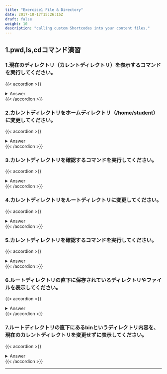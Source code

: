 ```yaml
---
title: "Exercise1 File & Directory"
date: 2017-10-17T15:26:15Z
draft: false
weight: 10
description: "calling custom Shortcodes into your content files."
---
```


## 1.pwd,ls,cdコマンド演習

### 1.現在のディレクトリ（カレントディレクトリ）を表示するコマンドを実行してください。

{{< accordion >}}
<details style="margin-top: 10px;">
<summary>Answer</summary>
<div>
<pre>
$ pwd
/home/student
</pre>
</div>
</details>
{{< /accordion >}}

### 2.カレントディレクトリをホームディレクトリ（/home/student）に変更してください。

{{< accordion >}}
<details style="margin-top: 10px;">
<summary>Answer</summary>
<div>
<pre>
$ cd
</pre>

<pre>
$ cd ~
</pre>

<pre>
$ cd
/home/student
</pre>
</div>
</details>
{{< /accordion >}}

### 3.カレントディレクトリを確認するコマンドを実行してください。

{{< accordion >}}
<details style="margin-top: 10px;">
<summary>Answer</summary>
<div>
<pre>
$ pwd
/home/student
</pre>
</div>
</details>
{{< /accordion >}}

### 4.カレントディレクトリをルートディレクトリに変更してください。

{{< accordion >}}
<details style="margin-top: 10px;">
<summary>Answer</summary>
<div>
<pre>
$ cd /
</pre>
</div>
</details>
{{< /accordion >}}

### 5.カレントディレクトリを確認するコマンドを実行してください。

{{< accordion >}}
<details style="margin-top: 10px;">
<summary>Answer</summary>
<div>
<pre>
$ pwd
/
</pre>
</div>
</details>
{{< /accordion >}}

### 6.ルートディレクトリの直下に保存されているディレクトリやファイルを表示してください。

{{< accordion >}}
<details style="margin-top: 10px;">
<summary>Answer</summary>
<div>
<pre>
$ ls /
bin   dev  home  lib64  mnt  proc  run   srv  tmp  var
boot  etc  lib   media  opt  root  sbin  sys  usr
</pre>

<pre>
//カレントディレクトリが「/」の場合は「ls」だけでも確認できます。
$ ls
bin   dev  home  lib64  mnt  proc  run   srv  tmp  var
boot  etc  lib   media  opt  root  sbin  sys  usr
</pre>
</div>
</details>
{{< /accordion >}}


### 7.ルートディレクトリの直下にあるbinというディレクトリ内容を、現在のカレントディレクトリを変更せずに表示してください。

{{< accordion >}}
<details style="margin-top: 10px;">
<summary>Answer</summary>
<div>
<pre>
$ ls /bin
  VGAuthService                        glxgears                       nl-neightbl-list                         sg_unmap
  WebKitWebDriver                      glxinfo                        nl-pktloc-lookup                         sg_verify
  X                                    glxinfo64                      nl-qdisc-add                             sg_vpd
  Xorg                                 gneqn                          nl-qdisc-delete                          sg_wr_mode
  Xvnc                                 gnome-boxes                    nl-qdisc-list                            sg_write_buffer
  Xwayland                             gnome-calculator               nl-route-add                             sg_write_long
 '['                                   gnome-characters               nl-route-delete                          sg_write_same
  ac                                   gnome-control-center           nl-route-get                             sg_write_verify
  aconnect                             gnome-disk-image-mounter       nl-route-list                            sg_write_x
  addr2line                            gnome-disks                    nl-rule-list                             sg_xcopy
  alias                                gnome-font-viewer              nl-tctree-list                           sg_zone
  alsaloop                             gnome-help                     nl-util-addr                             sginfo
  alsamixer                            gnome-keyring                  nm                                       sgm_dd
  alsatplg                             gnome-keyring-3                nm-connection-editor                     sgp_dd
  alsaunmute                           gnome-keyring-daemon           nm-online                                sh
  amidi                                gnome-logs                     nmcli                                    sha1hmac
  amixer                               gnome-screenshot               nmtui                                    sha1sum
  amuFormat.sh                         gnome-session                  nmtui-connect                            sha224hmac
  anaconda-cleanup                     gnome-session-custom-session   nmtui-edit                               sha224sum
  anaconda-disable-nm-ibft-plugin      gnome-session-inhibit          nmtui-hostname                           sha256hmac
  analog                               gnome-session-quit             nohup                                    sha256sum
  aplay                                gnome-session-selector         notify-send                              sha384hmac
  aplaymidi                            gnome-shell                    nproc                                    sha384sum
  appstream-compose                    gnome-shell-extension-prefs    nroff                                    sha512hmac
  appstream-util                       gnome-shell-extension-tool     nsenter                                  sha512sum
  apropos                              gnome-shell-perf-tool          nslookup                                 showconsolefont
  ar                                   gnome-software                 nsupdate                                 showkey
  arch                                 gnome-system-monitor           numad                                    showrgb
  arecord                              gnome-terminal                 numfmt                                   shred
  arecordmidi                          gnome-text-editor              objcopy                                  shuf
  arpaname                             gnome-thumbnail-font           objdump                                  sim_lsmplugin
  as                                   gnroff                         od                                       simc_lsmplugin
  aseqdump                             gpasswd                        oddjob_request                           size
  aseqnet                              gpg                            open                                     skill
  aserver                              gpg-agent                      openssl                                  slabtop
  aspell                               gpg-connect-agent              openvt                                   sleep
  at                                   gpg-error                      orc-bugreport                            sliceprint
  atq                                  gpg-zip                        orca                                     slirp4netns
  atrm                                 gpg2                           os-prober                                sndfile-resample
  attr                                 gpgconf                        osinfo-db-export                         snice
  audit2allow                          gpgparsemail                   osinfo-db-import                         soelim
  audit2why                            gpgsm                          osinfo-db-path                           sort
  aulast                               gpgsplit                       osinfo-db-validate                       sotruss
  aulastlog                            gpgv                           osinfo-detect                            soundstretch
  ausyscall                            gpgv2                          osinfo-install-script                    speak-ng
  authselect                           gpic                           osinfo-query                             speaker-test
  auvirt                               gpio-event-mon                 ostree                                   speech-dispatcher
  awk                                  gpio-hammer                    over                                     spell
  axfer                                gprof                          p11-kit                                  spice-vdagent
  b2sum                                gr2fonttest                    pacat                                    split
  baobab                               grep                           pacmd                                    sprof
  base32                               grilo-test-ui-0.3              pactl                                    sqlite3
  base64                               grl-inspect-0.3                padsp                                    sscg
  basename                             grl-launch-0.3                 padsp-32                                 ssh
  bash                                 groff                          pam-panel-icon                           ssh-add
  bashbug                              grops                          pamon                                    ssh-agent
  bashbug-64                           grotty                         panelctl                                 ssh-copy-id
  batch                                groups                         pango-list                               ssh-keygen
  bc                                   grub2-editenv                  pango-view                               ssh-keyscan
  bccmd                                grub2-file                     paperconf                                sss_ssh_authorizedkeys
  bdftopcf                             grub2-fstest                   paplay                                   sss_ssh_knownhostsproxy
  bg                                   grub2-glue-efi                 paps                                     start-pulseaudio-x11
  blkiomon                             grub2-kbdcomp                  parec                                    startx
  blkparse                             grub2-menulst2cfg              parecord                                 stat
  blkrawverify                         grub2-mkfont                   passwd                                   states
  blktrace                             grub2-mkimage                  paste                                    stdbuf
  bluemoon                             grub2-mklayout                 pasuspender                              strace
  bluetooth-sendto                     grub2-mknetdir                 pathchk                                  strace-log-merge
  bluetoothctl                         grub2-mkpasswd-pbkdf2          pax11publish                             strings
  bno_plot.py                          grub2-mkrelpath                pbm2ppa                                  strip
  boltctl                              grub2-mkrescue                 pbmtpg                                   stty
  bond2team                            grub2-mkstandalone             pchrt                                    su
  bootctl                              grub2-script-check             pdf2dsc                                  sudo
  brltty                               grub2-syslinux2cfg             pdf2ps                                   sudoedit
  brltty-atb                           gs                             pdfdetach                                sudoreplay
  brltty-config                        gsettings                      pdffonts                                 sum
  brltty-ctb                           gsettings-data-convert         pdfimages                                sushi
  brltty-ktb                           gsf-office-thumbnailer         pdfinfo                                  symlinks
  brltty-lsinc                         gsnd                           pdfseparate                              sync
  brltty-trtxt                         gsoelim                        pdfsig                                   systemctl
  brltty-ttb                           gst-inspect-1.0                pdftocairo                               systemd-analyze
  brltty-tune                          gst-launch-1.0                 pdftohtml                                systemd-ask-password
  broadwayd                            gst-stats-1.0                  pdftoppm                                 systemd-cat
  brotli                               gst-typefind-1.0               pdftops                                  systemd-cgls
  btattach                             gtar                           pdftotext                                systemd-cgtop
  btmon                                gtbl                           pdfunite                                 systemd-delta
  btrace                               gtf                            peekfd                                   systemd-detect-virt
  btrecord                             gtk-launch                     perl                                     systemd-escape
  btreplay                             gtk-query-immodules-2.0-64     perl5.26.3                               systemd-firstboot
  btt                                  gtk-query-immodules-3.0-64     perldoc                                  systemd-hwdb
  buildah                              gtk-update-icon-cache          pflags                                   systemd-inhibit
  bunzip2                              gtroff                         pgrep                                    systemd-machine-id-setup
  busctl                               gunzip                         pic                                      systemd-mount
  bwrap                                gupnp-dlna-info-2.0            piconv                                   systemd-notify
  bzcat                                gupnp-dlna-ls-profiles-2.0     pidof                                    systemd-nspawn
  bzcmp                                gzexe                          pigz                                     systemd-path
  bzdiff                               gzip                           pinentry                                 systemd-resolve
  bzegrep                              hash                           pinentry-curses                          systemd-run
  bzfgrep                              hciattach                      pinentry-gtk                             systemd-socket-activate
  bzgrep                               hciconfig                      pinentry-gtk-2                           systemd-stdio-bridge
  bzip2                                hcidump                        pinfo                                    systemd-sysusers
  bzip2recover                         hcitool                        ping                                     systemd-tmpfiles
  bzless                               head                           pinky                                    systemd-tty-ask-password-agent
  bzmore                               hex2hcd                        pip-3                                    systemd-umount
  c++filt                              hexdump                        pip-3.6                                  tabs
  ca-legacy                            host                           pip3                                     tac
  cairo-sphinx                         hostid                         pip3.6                                   tail
  cal                                  hostname                       pipewire                                 tar
  calibrate_ppa                        hostnamectl                    pitchplay                                taskset
  canberra-boot                        hunspell                       pkaction                                 tbl
  canberra-gtk-play                    i386                           pkcheck                                  teamd
  cancel                               ibdev2netdev                   pkcon                                    teamdctl
  cancel.cups                          ibus                           pkexec                                   teamnl
  captoinfo                            ibus-daemon                    pkg-config                               tee
  cat                                  ibus-setup                     pkgconf                                  test
  catchsegv                            iceauth                        pkill                                    test_ppa
  catman                               iconv                          pkla-admin-identities                    testlibraw
  cd                                   id                             pkla-check-authorization                 tgz
  cd-convert                           idiag-socket-details           pkmon                                    tic
  cd-create-profile                    idn                            pkttyagent                               time
  cd-drive                             iecset                         pldd                                     timedatectl
  cd-fix-profile                       iio_event_monitor              plistutil                                timeout
  cd-iccdump                           iio_generic_buffer             plymouth                                 tload
  cd-info                              info                           pmap                                     tmon
  cd-it8                               infocmp                        pnm2ppa                                  toe
  cd-paranoia                          infotocap                      pod2man                                  top
  cd-read                              install                        pod2text                                 totem
  cdda-player                          instperf                       pod2usage                                totem-video-thumbnailer
  celtdec051                           ionice                         podman                                   touch
  celtenc051                           ipcalc                         post-grohtml                             tpm2_activatecredential
  centrino-decode                      ipcmk                          powernow-k8-decode                       tpm2_certify
  chacl                                ipcrm                          ppdc                                     tpm2_create
  chage                                ipcs                           ppdhtml                                  tpm2_createpolicy
  chardetect                           iptc                           ppdi                                     tpm2_createprimary
  chattr                               isdv4-serial-inputattach       ppdmerge                                 tpm2_dictionarylockout
  chcat                                iso-info                       ppdpo                                    tpm2_encryptdecrypt
  chcon                                iso-read                       pr                                       tpm2_evictcontrol
  checkmodule                          isodebug                       pre-grohtml                              tpm2_getcap
  checkpolicy                          isodump                        precat                                   tpm2_getmanufec
  cheese                               isoinfo                        preconv                                  tpm2_getpubak
  chfn                                 isosize                        preunzip                                 tpm2_getpubek
  chgrp                                isovfy                         prezip                                   tpm2_getrandom
  chmem                                ispell                         prezip-bin                               tpm2_hash
  chmod                                itstool                        printenv                                 tpm2_hmac
  chown                                jimsh                          printf                                   tpm2_listpersistent
  chrome-gnome-shell                   jobs                           prlimit                                  tpm2_load
  chronyc                              join                           prtstat                                  tpm2_loadexternal
  chrt                                 jose                           ps                                       tpm2_makecredential
  chsh                                 journalctl                     ps2ascii                                 tpm2_nvdefine
  chvt                                 json_reformat                  ps2epsi                                  tpm2_nvlist
  ciptool                              json_verify                    ps2pdf                                   tpm2_nvread
  cksum                                kbd_mode                       ps2pdf12                                 tpm2_nvreadlock
  clear                                kbdinfo                        ps2pdf13                                 tpm2_nvrelease
  clevis                               kbdrate                        ps2pdf14                                 tpm2_nvwrite
  clevis-decrypt                       kbxutil                        ps2pdfwr                                 tpm2_pcrevent
  clevis-decrypt-sss                   kdumpctl                       ps2ps                                    tpm2_pcrextend
  clevis-decrypt-tang                  kernel-install                 ps2ps2                                   tpm2_pcrlist
  clevis-decrypt-tpm2                  keyctl                         psfaddtable                              tpm2_quote
  clevis-encrypt-sss                   kill                           psfgettable                              tpm2_rc_decode
  clevis-encrypt-tang                  killall                        psfstriptable                            tpm2_readpublic
  clevis-encrypt-tpm2                  kmod                           psfxtable                                tpm2_rsadecrypt
  clevis-luks-bind                     kvm_stat                       pslog                                    tpm2_rsaencrypt
  clevis-luks-unbind                   l2ping                         pstree                                   tpm2_send
  clevis-luks-unlock                   l2test                         pstree.x11                               tpm2_sign
  cmp                                  last                           ptaskset                                 tpm2_startup
  cockpit-bridge                       lastb                          ptx                                      tpm2_takeownership
  col                                  lastcomm                       pulseaudio                               tpm2_unseal
  colcrt                               lastlog                        pwd                                      tpm2_verifysignature
  colormgr                             lchfn                          pwdx                                     tput
  colrm                                lchsh                          pwmake                                   tr
  column                               ld                             pwscore                                  tracepath
  comm                                 ld.bfd                         pydoc-3                                  tracker
  command                              ld.gold                        pydoc3                                   tree
  compress                             ldd                            pydoc3.6                                 troff
  consolehelper                        less                           python3                                  true
  consolehelper-gtk                    lessecho                       python3.6                                truncate
  coredumpctl                          lesskey                        python3.6m                               trust
  cp                                   lesspipe.sh                    pyvenv-3                                 tset
  cpio                                 lexgrog                        pyvenv-3.6                               tsort
  cpupower                             libieee1284_test               qemu-ga                                  tty
  cronnext                             libinput                       qemu-img                                 turbostat
  crontab                              libtar                         qemu-io                                  type
  csplit                               libwacom-list-local-devices    qemu-keymap                              tzselect
  csslint-0.6                          link                           qemu-nbd                                 ucs2any
  cups-calibrate                       linux-boot-prober              qemu-pr-helper                           udevadm
  cupstestdsc                          linux32                        qmi-firmware-update                      udisksctl
  cupstestppd                          linux64                        qmi-network                              ul
  curl                                 liveinst                       qmicli                                   ulimit
  cut                                  ln                             quota                                    ulockmgr_server
  cvt                                  loadkeys                       quotasync                                umask
  cvtsudoers                           loadunimap                     ranlib                                   umax_pp
  date                                 locale                         rarian-example                           umount
  db_archive                           localectl                      rarian-sk-config                         unalias
  db_checkpoint                        localedef                      rarian-sk-extract                        uname
  db_deadlock                          locate                         rarian-sk-gen-uuid                       uname26
  db_dump                              logger                         rarian-sk-get-cl                         uncompress
  db_dump185                           login                          rarian-sk-get-content-list               unexpand
  db_hotbackup                         loginctl                       rarian-sk-get-extended-content-list      unicode_start
  db_load                              logname                        rarian-sk-get-scripts                    unicode_stop
  db_log_verify                        look                           rarian-sk-install                        uniq
  db_printlog                          lp                             rarian-sk-migrate                        unix2dos
  db_recover                           lp.cups                        rarian-sk-preinstall                     unix2mac
  db_replicate                         lpoptions                      rarian-sk-rebuild                        unlink
  db_stat                              lpq                            rarian-sk-update                         unlz4
  db_tuner                             lpq.cups                       raw                                      unpigz
  db_upgrade                           lpr                            rctest                                   unshare
  db_verify                            lpr.cups                       read                                     unversioned-python
  dbilogstrip                          lprm                           readelf                                  unxz
  dbiprof                              lprm.cups                      readlink                                 unzip
  dbus-binding-tool                    lpstat                         readmult                                 unzipsfx
  dbus-cleanup-sockets                 lpstat.cups                    realpath                                 update-ca-trust
  dbus-daemon                          ls                             recode-sr-latin                          update-crypto-policies
  dbus-launch                          lsattr                         red                                      update-desktop-database
  dbus-monitor                         lsblk                          rename                                   update-gtk-immodules
  dbus-run-session                     lscpu                          renew-dummy-cert                         update-mime-database
  dbus-send                            lsgpio                         renice                                   updatedb
  dbus-test-tool                       lsiio                          report-cli                               upower
  dbus-update-activation-environment   lsinitrd                       report-gtk                               uptime
  dbus-uuidgen                         lsipc                          reporter-rhtsupport                      usb-devices
  dc                                   lslocks                        reporter-upload                          usbhid-dump
  dconf                                lslogins                       rescan-scsi-bus.sh                       userformat
  dd                                   lsmcli                         reset                                    userinfo
  deallocvt                            lsmd                           resizecons                               usermount
  delv                                 lsmem                          resolvectl                               userpasswd
  desktop-file-edit                    lsns                           rev                                      users
  desktop-file-install                 lsof                           rfcomm                                   usleep
  desktop-file-validate                lsscsi                         rm                                       utmpdump
  detect_ppa                           lsusb                          rmdir                                    uuidgen
  df                                   lsusb.py                       rnano                                    uuidparse
  dfu-tool                             lua                            rngtest                                  uz
  diff                                 luac                           rofiles-fuse                             vdir
  diff3                                luksmeta                       rpcbind                                  vdo
  diffpp                               lz                             rpcinfo                                  vdodmeventd
  dig                                  lz4                            rpm                                      vdodumpconfig
  dir                                  lz4c                           rpm2archive                              vdoforcerebuild
  dircolors                            lz4cat                         rpm2cpio                                 vdoformat
  dirmngr                              lzop                           rpmdb                                    vdoprepareupgrade
  dirmngr-client                       mac2unix                       rpmkeys                                  vdoreadonly
  dirname                              machinectl                     rpmquery                                 vdostats
  dmesg                                make-dummy-cert                rpmverify                                verify_blkparse
  dnf                                  makedb                         rsync                                    vi
  dnf-3                                man                            rsyslog-recover-qi.pl                    view
  dnsdomainname                        mandb                          run-parts                                vim
  domainname                           manpath                        run-with-aspell                          vimdiff
  dos2unix                             mapscrn                        runc                                     vimtutor
  dracut                               mattrib                        runcon                                   vlock
  driverless                           mbadblocks                     rvi                                      vm-support
  du                                   mbim-network                   rview                                    vmhgfs-fuse
  dumpiso                              mbimcli                        rvim                                     vmstat
  dumpkeys                             mcat                           rxe_cfg                                  vmtoolsd
  dvcont                               mcd                            sandbox                                  vmware-checkvm
  dwp                                  mcheck                         sane-find-scanner                        vmware-guestproxycerttool
  easy_install-3                       mclasserase                    satyr                                    vmware-hgfsclient
  easy_install-3.6                     mcomp                          sbcdec                                   vmware-namespace-cmd
  echo                                 mcookie                        sbcenc                                   vmware-rpctool
  ed                                   mcopy                          sbcinfo                                  vmware-toolbox-cmd
  edid-decode                          mcpp                           scanimage                                vmware-user
  egrep                                md5sum                         scp                                      vmware-user-suid-wrapper
  eject                                mdel                           scp-dbus-service                         vmware-vgauth-cmd
  elfedit                              mdeltree                       script                                   vmware-vmblock-fuse
  encguess                             mdir                           scriptreplay                             vmware-xferlogs
  enchant-2                            mdu                            scrollkeeper-config                      vncconfig
  enchant-lsmod-2                      mesg                           scrollkeeper-extract                     vncpasswd
  enscript                             metacity                       scrollkeeper-gen-seriesid                vstp
  env                                  metacity-message               scrollkeeper-get-cl                      w
  envsubst                             mformat                        scrollkeeper-get-content-list            wait
  eog                                  minfo                          scrollkeeper-get-extended-content-list   wall
  eps2eps                              mkafmmap                       scrollkeeper-get-index-from-docpath      watch
  eqn                                  mkdir                          scrollkeeper-get-toc-from-docpath        watchgnupg
  escputil                             mkfifo                         scrollkeeper-get-toc-from-id             wavpack
  espeak-ng                            mkfontdir                      scrollkeeper-install                     wc
  eutp                                 mkfontscale                    scrollkeeper-preinstall                  wdctl
  evince                               mkhybrid                       scrollkeeper-rebuilddb                   wget
  evince-previewer                     mkinitrd                       scrollkeeper-uninstall                   whatis
  evince-thumbnailer                   mkisofs                        scrollkeeper-update                      whereis
  evmctl                               mkmanifest                     scsi-rescan                              which
  ex                                   mknod                          scsi_logging_level                       whiptail
  exempi                               mkrfc2734                      scsi_mandat                              who
  exiv2                                mktemp                         scsi_readcap                             whoami
  expand                               mlabel                         scsi_ready                               wnck-urgency-monitor
  expr                                 mmc-tool                       scsi_satl                                word-list-compress
  factor                               mmcli                          scsi_start                               write
  fallocate                            mmd                            scsi_stop                                wvgain
  false                                mmount                         scsi_temperature                         wvtag
  fc                                   mmove                          sdiff                                    wvunpack
  fc-cache                             modulemd-validator-v1          sdptool                                  x86_64
  fc-cache-64                          monitor-sensor                 sealert                                  x86_64-redhat-linux-gnu-pkg-config
  fc-cat                               more                           secon                                    x86_energy_perf_policy
  fc-conflist                          mount                          secret-tool                              xargs
  fc-list                              mountpoint                     sed                                      xauth
  fc-match                             mousetweaks                    sedismod                                 xbrlapi
  fc-pattern                           mpartition                     sedispol                                 xdg-desktop-icon
  fc-query                             mpris-proxy                    semodule_expand                          xdg-desktop-menu
  fc-scan                              mrd                            semodule_link                            xdg-email
  fc-validate                          mren                           semodule_package                         xdg-icon-resource
  fg                                   msgattrib                      semodule_unpackage                       xdg-mime
  fgconsole                            msgcat                         sendiso                                  xdg-open
  fgrep                                msgcmp                         seq                                      xdg-screensaver
  file                                 msgcomm                        sessreg                                  xdg-settings
  file-roller                          msgconv                        setarch                                  xdg-user-dir
  fincore                              msgen                          setfacl                                  xdg-user-dirs-gtk-update
  find                                 msgexec                        setfattr                                 xdg-user-dirs-update
  findmnt                              msgfilter                      setfont                                  xdpyinfo
  fips-finish-install                  msgfmt                         setkeycodes                              xdriinfo
  fips-mode-setup                      msggrep                        setleds                                  xev
  fipscheck                            msginit                        setmetamode                              xgamma
  fipshmac                             msgmerge                       setpriv                                  xgettext
  firefox                              msgunfmt                       setsid                                   xhost
  firewall-cmd                         msguniq                        setterm                                  xinit
  firewall-offline-cmd                 mshortname                     setup-nsssysinit                         xinput
  flatpak                              mshowfat                       setup-nsssysinit.sh                      xkbcomp
  flatpak-bisect                       mtools                         setvtrgb                                 xkill
  flatpak-coredumpctl                  mtoolstest                     setxkbmap                                xlsatoms
  flock                                mtype                          sftp                                     xlsclients
  fmt                                  mutter                         sg                                       xlsfonts
  fold                                 mv                             sg_bg_ctl                                xmlcatalog
  fonttosfnt                           mxtar                          sg_compare_and_write                     xmllint
  foomatic-rip                         mzip                           sg_copy_results                          xmlsec1
  fprintd-delete                       namei                          sg_dd                                    xmlwf
  fprintd-enroll                       nano                           sg_decode_sense                          xmodmap
  fprintd-list                         nautilus                       sg_emc_trespass                          xorg-x11-fonts-update-dirs
  fprintd-verify                       nautilus-autorun-software      sg_format                                xprop
  free                                 nautilus-sendto                sg_get_config                            xrandr
  fribidi                              nc                             sg_get_lba_status                        xrdb
  funzip                               ncat                           sg_ident                                 xrefresh
  fuse-overlayfs                       ndctl                          sg_inq                                   xset
  fusermount                           ndptool                        sg_logs                                  xsetpointer
  fwupdmgr                             nenscript                      sg_luns                                  xsetroot
  g13                                  neqn                           sg_map                                   xsetwacom
  gapplication                         netstat                        sg_map26                                 xsltproc
  gatttool                             newgidmap                      sg_modes                                 xstdcmap
  gawk                                 newgrp                         sg_opcodes                               xvinfo
  gcalccmd                             newuidmap                      sg_persist                               xwininfo
  gcm-calibrate                        nf-ct-add                      sg_prevent                               xxd
  gcm-import                           nf-ct-list                     sg_raw                                   xz
  gcm-inspect                          nf-exp-add                     sg_rbuf                                  xzcat
  gcm-picker                           nf-exp-delete                  sg_rdac                                  xzcmp
  gcm-viewer                           nf-exp-list                    sg_read                                  xzdec
  gconf-merge-tree                     nf-log                         sg_read_attr                             xzdiff
  gconftool-2                          nf-monitor                     sg_read_block_limits                     xzegrep
  gcr-viewer                           nf-queue                       sg_read_buffer                           xzfgrep
  gdbm_dump                            ngettext                       sg_read_long                             xzgrep
  gdbm_load                            nice                           sg_readcap                               xzless
  gdbmtool                             nisdomainname                  sg_reassign                              xzmore
  gdbus                                nl                             sg_referrals                             yelp
  gdk-pixbuf-query-loaders-64          nl-addr-add                    sg_rep_zones                             yelp-build
  gdk-pixbuf-thumbnailer               nl-addr-delete                 sg_requests                              yelp-check
  gdmflexiserver                       nl-addr-list                   sg_reset                                 yelp-new
  gedit                                nl-class-add                   sg_reset_wp                              yes
  gencat                               nl-class-delete                sg_rmsn                                  ypdomainname
  genisoimage                          nl-class-list                  sg_rtpg                                  yum
  genl-ctrl-list                       nl-classid-lookup              sg_safte                                 zcat
  geqn                                 nl-cls-add                     sg_sanitize                              zcmp
  getconf                              nl-cls-delete                  sg_sat_identify                          zdiff
  getent                               nl-cls-list                    sg_sat_phy_event                         zegrep
  getfacl                              nl-fib-lookup                  sg_sat_read_gplog                        zenity
  getfattr                             nl-link-enslave                sg_sat_set_features                      zfgrep
  getkeycodes                          nl-link-ifindex2name           sg_scan                                  zforce
  getopt                               nl-link-list                   sg_seek                                  zgrep
  getopts                              nl-link-name2ifindex           sg_senddiag                              zip
  gettext                              nl-link-release                sg_ses                                   zipcloak
  gettext.sh                           nl-link-set                    sg_ses_microcode                         zipgrep
  ghostscript                          nl-link-stats                  sg_start                                 zipinfo
  gio                                  nl-list-caches                 sg_stpg                                  zipnote
  gio-querymodules-64                  nl-list-sockets                sg_stream_ctl                            zipsplit
  gjs                                  nl-monitor                     sg_sync                                  zless
  gjs-console                          nl-neigh-add                   sg_test_rwbuf                            zmore
  gkbd-keyboard-display                nl-neigh-delete                sg_timestamp                             znew
  glib-compile-schemas                 nl-neigh-list                  sg_turs                                  zsoelim
</pre>

<pre>
//カレントディレクトリが「/」の場合は「/」無しでも確認できます。
$ ls bin
VGAuthService                        glxgears                       nl-neightbl-list                         sg_unmap
WebKitWebDriver                      glxinfo                        nl-pktloc-lookup                         sg_verify
X                                    glxinfo64                      nl-qdisc-add                             sg_vpd
Xorg                                 gneqn                          nl-qdisc-delete                          sg_wr_mode
Xvnc                                 gnome-boxes                    nl-qdisc-list                            sg_write_buffer
Xwayland                             gnome-calculator               nl-route-add                             sg_write_long
'['                                   gnome-characters               nl-route-delete                          sg_write_same
ac                                   gnome-control-center           nl-route-get                             sg_write_verify
aconnect                             gnome-disk-image-mounter       nl-route-list                            sg_write_x
addr2line                            gnome-disks                    nl-rule-list                             sg_xcopy
alias                                gnome-font-viewer              nl-tctree-list                           sg_zone
alsaloop                             gnome-help                     nl-util-addr                             sginfo
alsamixer                            gnome-keyring                  nm                                       sgm_dd
alsatplg                             gnome-keyring-3                nm-connection-editor                     sgp_dd
alsaunmute                           gnome-keyring-daemon           nm-online                                sh
amidi                                gnome-logs                     nmcli                                    sha1hmac
amixer                               gnome-screenshot               nmtui                                    sha1sum
amuFormat.sh                         gnome-session                  nmtui-connect                            sha224hmac
anaconda-cleanup                     gnome-session-custom-session   nmtui-edit                               sha224sum
anaconda-disable-nm-ibft-plugin      gnome-session-inhibit          nmtui-hostname                           sha256hmac
analog                               gnome-session-quit             nohup                                    sha256sum
aplay                                gnome-session-selector         notify-send                              sha384hmac
aplaymidi                            gnome-shell                    nproc                                    sha384sum
appstream-compose                    gnome-shell-extension-prefs    nroff                                    sha512hmac
appstream-util                       gnome-shell-extension-tool     nsenter                                  sha512sum
apropos                              gnome-shell-perf-tool          nslookup                                 showconsolefont
ar                                   gnome-software                 nsupdate                                 showkey
arch                                 gnome-system-monitor           numad                                    showrgb
arecord                              gnome-terminal                 numfmt                                   shred
arecordmidi                          gnome-text-editor              objcopy                                  shuf
arpaname                             gnome-thumbnail-font           objdump                                  sim_lsmplugin
as                                   gnroff                         od                                       simc_lsmplugin
aseqdump                             gpasswd                        oddjob_request                           size
aseqnet                              gpg                            open                                     skill
aserver                              gpg-agent                      openssl                                  slabtop
aspell                               gpg-connect-agent              openvt                                   sleep
at                                   gpg-error                      orc-bugreport                            sliceprint
atq                                  gpg-zip                        orca                                     slirp4netns
atrm                                 gpg2                           os-prober                                sndfile-resample
attr                                 gpgconf                        osinfo-db-export                         snice
audit2allow                          gpgparsemail                   osinfo-db-import                         soelim
audit2why                            gpgsm                          osinfo-db-path                           sort
aulast                               gpgsplit                       osinfo-db-validate                       sotruss
aulastlog                            gpgv                           osinfo-detect                            soundstretch
ausyscall                            gpgv2                          osinfo-install-script                    speak-ng
authselect                           gpic                           osinfo-query                             speaker-test
auvirt                               gpio-event-mon                 ostree                                   speech-dispatcher
awk                                  gpio-hammer                    over                                     spell
axfer                                gprof                          p11-kit                                  spice-vdagent
b2sum                                gr2fonttest                    pacat                                    split
baobab                               grep                           pacmd                                    sprof
base32                               grilo-test-ui-0.3              pactl                                    sqlite3
base64                               grl-inspect-0.3                padsp                                    sscg
basename                             grl-launch-0.3                 padsp-32                                 ssh
bash                                 groff                          pam-panel-icon                           ssh-add
bashbug                              grops                          pamon                                    ssh-agent
bashbug-64                           grotty                         panelctl                                 ssh-copy-id
batch                                groups                         pango-list                               ssh-keygen
bc                                   grub2-editenv                  pango-view                               ssh-keyscan
bccmd                                grub2-file                     paperconf                                sss_ssh_authorizedkeys
bdftopcf                             grub2-fstest                   paplay                                   sss_ssh_knownhostsproxy
bg                                   grub2-glue-efi                 paps                                     start-pulseaudio-x11
blkiomon                             grub2-kbdcomp                  parec                                    startx
blkparse                             grub2-menulst2cfg              parecord                                 stat
blkrawverify                         grub2-mkfont                   passwd                                   states
blktrace                             grub2-mkimage                  paste                                    stdbuf
bluemoon                             grub2-mklayout                 pasuspender                              strace
bluetooth-sendto                     grub2-mknetdir                 pathchk                                  strace-log-merge
bluetoothctl                         grub2-mkpasswd-pbkdf2          pax11publish                             strings
bno_plot.py                          grub2-mkrelpath                pbm2ppa                                  strip
boltctl                              grub2-mkrescue                 pbmtpg                                   stty
bond2team                            grub2-mkstandalone             pchrt                                    su
bootctl                              grub2-script-check             pdf2dsc                                  sudo
brltty                               grub2-syslinux2cfg             pdf2ps                                   sudoedit
brltty-atb                           gs                             pdfdetach                                sudoreplay
brltty-config                        gsettings                      pdffonts                                 sum
brltty-ctb                           gsettings-data-convert         pdfimages                                sushi
brltty-ktb                           gsf-office-thumbnailer         pdfinfo                                  symlinks
brltty-lsinc                         gsnd                           pdfseparate                              sync
brltty-trtxt                         gsoelim                        pdfsig                                   systemctl
brltty-ttb                           gst-inspect-1.0                pdftocairo                               systemd-analyze
brltty-tune                          gst-launch-1.0                 pdftohtml                                systemd-ask-password
broadwayd                            gst-stats-1.0                  pdftoppm                                 systemd-cat
brotli                               gst-typefind-1.0               pdftops                                  systemd-cgls
btattach                             gtar                           pdftotext                                systemd-cgtop
btmon                                gtbl                           pdfunite                                 systemd-delta
btrace                               gtf                            peekfd                                   systemd-detect-virt
btrecord                             gtk-launch                     perl                                     systemd-escape
btreplay                             gtk-query-immodules-2.0-64     perl5.26.3                               systemd-firstboot
btt                                  gtk-query-immodules-3.0-64     perldoc                                  systemd-hwdb
buildah                              gtk-update-icon-cache          pflags                                   systemd-inhibit
bunzip2                              gtroff                         pgrep                                    systemd-machine-id-setup
busctl                               gunzip                         pic                                      systemd-mount
bwrap                                gupnp-dlna-info-2.0            piconv                                   systemd-notify
bzcat                                gupnp-dlna-ls-profiles-2.0     pidof                                    systemd-nspawn
bzcmp                                gzexe                          pigz                                     systemd-path
bzdiff                               gzip                           pinentry                                 systemd-resolve
bzegrep                              hash                           pinentry-curses                          systemd-run
bzfgrep                              hciattach                      pinentry-gtk                             systemd-socket-activate
bzgrep                               hciconfig                      pinentry-gtk-2                           systemd-stdio-bridge
bzip2                                hcidump                        pinfo                                    systemd-sysusers
bzip2recover                         hcitool                        ping                                     systemd-tmpfiles
bzless                               head                           pinky                                    systemd-tty-ask-password-agent
bzmore                               hex2hcd                        pip-3                                    systemd-umount
c++filt                              hexdump                        pip-3.6                                  tabs
ca-legacy                            host                           pip3                                     tac
cairo-sphinx                         hostid                         pip3.6                                   tail
cal                                  hostname                       pipewire                                 tar
calibrate_ppa                        hostnamectl                    pitchplay                                taskset
canberra-boot                        hunspell                       pkaction                                 tbl
canberra-gtk-play                    i386                           pkcheck                                  teamd
cancel                               ibdev2netdev                   pkcon                                    teamdctl
cancel.cups                          ibus                           pkexec                                   teamnl
captoinfo                            ibus-daemon                    pkg-config                               tee
cat                                  ibus-setup                     pkgconf                                  test
catchsegv                            iceauth                        pkill                                    test_ppa
catman                               iconv                          pkla-admin-identities                    testlibraw
cd                                   id                             pkla-check-authorization                 tgz
cd-convert                           idiag-socket-details           pkmon                                    tic
cd-create-profile                    idn                            pkttyagent                               time
cd-drive                             iecset                         pldd                                     timedatectl
cd-fix-profile                       iio_event_monitor              plistutil                                timeout
cd-iccdump                           iio_generic_buffer             plymouth                                 tload
cd-info                              info                           pmap                                     tmon
cd-it8                               infocmp                        pnm2ppa                                  toe
cd-paranoia                          infotocap                      pod2man                                  top
cd-read                              install                        pod2text                                 totem
cdda-player                          instperf                       pod2usage                                totem-video-thumbnailer
celtdec051                           ionice                         podman                                   touch
celtenc051                           ipcalc                         post-grohtml                             tpm2_activatecredential
centrino-decode                      ipcmk                          powernow-k8-decode                       tpm2_certify
chacl                                ipcrm                          ppdc                                     tpm2_create
chage                                ipcs                           ppdhtml                                  tpm2_createpolicy
chardetect                           iptc                           ppdi                                     tpm2_createprimary
chattr                               isdv4-serial-inputattach       ppdmerge                                 tpm2_dictionarylockout
chcat                                iso-info                       ppdpo                                    tpm2_encryptdecrypt
chcon                                iso-read                       pr                                       tpm2_evictcontrol
checkmodule                          isodebug                       pre-grohtml                              tpm2_getcap
checkpolicy                          isodump                        precat                                   tpm2_getmanufec
cheese                               isoinfo                        preconv                                  tpm2_getpubak
chfn                                 isosize                        preunzip                                 tpm2_getpubek
chgrp                                isovfy                         prezip                                   tpm2_getrandom
chmem                                ispell                         prezip-bin                               tpm2_hash
chmod                                itstool                        printenv                                 tpm2_hmac
chown                                jimsh                          printf                                   tpm2_listpersistent
chrome-gnome-shell                   jobs                           prlimit                                  tpm2_load
chronyc                              join                           prtstat                                  tpm2_loadexternal
chrt                                 jose                           ps                                       tpm2_makecredential
chsh                                 journalctl                     ps2ascii                                 tpm2_nvdefine
chvt                                 json_reformat                  ps2epsi                                  tpm2_nvlist
ciptool                              json_verify                    ps2pdf                                   tpm2_nvread
cksum                                kbd_mode                       ps2pdf12                                 tpm2_nvreadlock
clear                                kbdinfo                        ps2pdf13                                 tpm2_nvrelease
clevis                               kbdrate                        ps2pdf14                                 tpm2_nvwrite
clevis-decrypt                       kbxutil                        ps2pdfwr                                 tpm2_pcrevent
clevis-decrypt-sss                   kdumpctl                       ps2ps                                    tpm2_pcrextend
clevis-decrypt-tang                  kernel-install                 ps2ps2                                   tpm2_pcrlist
clevis-decrypt-tpm2                  keyctl                         psfaddtable                              tpm2_quote
clevis-encrypt-sss                   kill                           psfgettable                              tpm2_rc_decode
clevis-encrypt-tang                  killall                        psfstriptable                            tpm2_readpublic
clevis-encrypt-tpm2                  kmod                           psfxtable                                tpm2_rsadecrypt
clevis-luks-bind                     kvm_stat                       pslog                                    tpm2_rsaencrypt
clevis-luks-unbind                   l2ping                         pstree                                   tpm2_send
clevis-luks-unlock                   l2test                         pstree.x11                               tpm2_sign
cmp                                  last                           ptaskset                                 tpm2_startup
cockpit-bridge                       lastb                          ptx                                      tpm2_takeownership
col                                  lastcomm                       pulseaudio                               tpm2_unseal
colcrt                               lastlog                        pwd                                      tpm2_verifysignature
colormgr                             lchfn                          pwdx                                     tput
colrm                                lchsh                          pwmake                                   tr
column                               ld                             pwscore                                  tracepath
comm                                 ld.bfd                         pydoc-3                                  tracker
command                              ld.gold                        pydoc3                                   tree
compress                             ldd                            pydoc3.6                                 troff
consolehelper                        less                           python3                                  true
consolehelper-gtk                    lessecho                       python3.6                                truncate
coredumpctl                          lesskey                        python3.6m                               trust
cp                                   lesspipe.sh                    pyvenv-3                                 tset
cpio                                 lexgrog                        pyvenv-3.6                               tsort
cpupower                             libieee1284_test               qemu-ga                                  tty
cronnext                             libinput                       qemu-img                                 turbostat
crontab                              libtar                         qemu-io                                  type
csplit                               libwacom-list-local-devices    qemu-keymap                              tzselect
csslint-0.6                          link                           qemu-nbd                                 ucs2any
cups-calibrate                       linux-boot-prober              qemu-pr-helper                           udevadm
cupstestdsc                          linux32                        qmi-firmware-update                      udisksctl
cupstestppd                          linux64                        qmi-network                              ul
curl                                 liveinst                       qmicli                                   ulimit
cut                                  ln                             quota                                    ulockmgr_server
cvt                                  loadkeys                       quotasync                                umask
cvtsudoers                           loadunimap                     ranlib                                   umax_pp
date                                 locale                         rarian-example                           umount
db_archive                           localectl                      rarian-sk-config                         unalias
db_checkpoint                        localedef                      rarian-sk-extract                        uname
db_deadlock                          locate                         rarian-sk-gen-uuid                       uname26
db_dump                              logger                         rarian-sk-get-cl                         uncompress
db_dump185                           login                          rarian-sk-get-content-list               unexpand
db_hotbackup                         loginctl                       rarian-sk-get-extended-content-list      unicode_start
db_load                              logname                        rarian-sk-get-scripts                    unicode_stop
db_log_verify                        look                           rarian-sk-install                        uniq
db_printlog                          lp                             rarian-sk-migrate                        unix2dos
db_recover                           lp.cups                        rarian-sk-preinstall                     unix2mac
db_replicate                         lpoptions                      rarian-sk-rebuild                        unlink
db_stat                              lpq                            rarian-sk-update                         unlz4
db_tuner                             lpq.cups                       raw                                      unpigz
db_upgrade                           lpr                            rctest                                   unshare
db_verify                            lpr.cups                       read                                     unversioned-python
dbilogstrip                          lprm                           readelf                                  unxz
dbiprof                              lprm.cups                      readlink                                 unzip
dbus-binding-tool                    lpstat                         readmult                                 unzipsfx
dbus-cleanup-sockets                 lpstat.cups                    realpath                                 update-ca-trust
dbus-daemon                          ls                             recode-sr-latin                          update-crypto-policies
dbus-launch                          lsattr                         red                                      update-desktop-database
dbus-monitor                         lsblk                          rename                                   update-gtk-immodules
dbus-run-session                     lscpu                          renew-dummy-cert                         update-mime-database
dbus-send                            lsgpio                         renice                                   updatedb
dbus-test-tool                       lsiio                          report-cli                               upower
dbus-update-activation-environment   lsinitrd                       report-gtk                               uptime
dbus-uuidgen                         lsipc                          reporter-rhtsupport                      usb-devices
dc                                   lslocks                        reporter-upload                          usbhid-dump
dconf                                lslogins                       rescan-scsi-bus.sh                       userformat
dd                                   lsmcli                         reset                                    userinfo
deallocvt                            lsmd                           resizecons                               usermount
delv                                 lsmem                          resolvectl                               userpasswd
desktop-file-edit                    lsns                           rev                                      users
desktop-file-install                 lsof                           rfcomm                                   usleep
desktop-file-validate                lsscsi                         rm                                       utmpdump
detect_ppa                           lsusb                          rmdir                                    uuidgen
df                                   lsusb.py                       rnano                                    uuidparse
dfu-tool                             lua                            rngtest                                  uz
diff                                 luac                           rofiles-fuse                             vdir
diff3                                luksmeta                       rpcbind                                  vdo
diffpp                               lz                             rpcinfo                                  vdodmeventd
dig                                  lz4                            rpm                                      vdodumpconfig
dir                                  lz4c                           rpm2archive                              vdoforcerebuild
dircolors                            lz4cat                         rpm2cpio                                 vdoformat
dirmngr                              lzop                           rpmdb                                    vdoprepareupgrade
dirmngr-client                       mac2unix                       rpmkeys                                  vdoreadonly
dirname                              machinectl                     rpmquery                                 vdostats
dmesg                                make-dummy-cert                rpmverify                                verify_blkparse
dnf                                  makedb                         rsync                                    vi
dnf-3                                man                            rsyslog-recover-qi.pl                    view
dnsdomainname                        mandb                          run-parts                                vim
domainname                           manpath                        run-with-aspell                          vimdiff
dos2unix                             mapscrn                        runc                                     vimtutor
dracut                               mattrib                        runcon                                   vlock
driverless                           mbadblocks                     rvi                                      vm-support
du                                   mbim-network                   rview                                    vmhgfs-fuse
dumpiso                              mbimcli                        rvim                                     vmstat
dumpkeys                             mcat                           rxe_cfg                                  vmtoolsd
dvcont                               mcd                            sandbox                                  vmware-checkvm
dwp                                  mcheck                         sane-find-scanner                        vmware-guestproxycerttool
easy_install-3                       mclasserase                    satyr                                    vmware-hgfsclient
easy_install-3.6                     mcomp                          sbcdec                                   vmware-namespace-cmd
echo                                 mcookie                        sbcenc                                   vmware-rpctool
ed                                   mcopy                          sbcinfo                                  vmware-toolbox-cmd
edid-decode                          mcpp                           scanimage                                vmware-user
egrep                                md5sum                         scp                                      vmware-user-suid-wrapper
eject                                mdel                           scp-dbus-service                         vmware-vgauth-cmd
elfedit                              mdeltree                       script                                   vmware-vmblock-fuse
encguess                             mdir                           scriptreplay                             vmware-xferlogs
enchant-2                            mdu                            scrollkeeper-config                      vncconfig
enchant-lsmod-2                      mesg                           scrollkeeper-extract                     vncpasswd
enscript                             metacity                       scrollkeeper-gen-seriesid                vstp
env                                  metacity-message               scrollkeeper-get-cl                      w
envsubst                             mformat                        scrollkeeper-get-content-list            wait
eog                                  minfo                          scrollkeeper-get-extended-content-list   wall
eps2eps                              mkafmmap                       scrollkeeper-get-index-from-docpath      watch
eqn                                  mkdir                          scrollkeeper-get-toc-from-docpath        watchgnupg
escputil                             mkfifo                         scrollkeeper-get-toc-from-id             wavpack
espeak-ng                            mkfontdir                      scrollkeeper-install                     wc
eutp                                 mkfontscale                    scrollkeeper-preinstall                  wdctl
evince                               mkhybrid                       scrollkeeper-rebuilddb                   wget
evince-previewer                     mkinitrd                       scrollkeeper-uninstall                   whatis
evince-thumbnailer                   mkisofs                        scrollkeeper-update                      whereis
evmctl                               mkmanifest                     scsi-rescan                              which
ex                                   mknod                          scsi_logging_level                       whiptail
exempi                               mkrfc2734                      scsi_mandat                              who
exiv2                                mktemp                         scsi_readcap                             whoami
expand                               mlabel                         scsi_ready                               wnck-urgency-monitor
expr                                 mmc-tool                       scsi_satl                                word-list-compress
factor                               mmcli                          scsi_start                               write
fallocate                            mmd                            scsi_stop                                wvgain
false                                mmount                         scsi_temperature                         wvtag
fc                                   mmove                          sdiff                                    wvunpack
fc-cache                             modulemd-validator-v1          sdptool                                  x86_64
fc-cache-64                          monitor-sensor                 sealert                                  x86_64-redhat-linux-gnu-pkg-config
fc-cat                               more                           secon                                    x86_energy_perf_policy
fc-conflist                          mount                          secret-tool                              xargs
fc-list                              mountpoint                     sed                                      xauth
fc-match                             mousetweaks                    sedismod                                 xbrlapi
fc-pattern                           mpartition                     sedispol                                 xdg-desktop-icon
fc-query                             mpris-proxy                    semodule_expand                          xdg-desktop-menu
fc-scan                              mrd                            semodule_link                            xdg-email
fc-validate                          mren                           semodule_package                         xdg-icon-resource
fg                                   msgattrib                      semodule_unpackage                       xdg-mime
fgconsole                            msgcat                         sendiso                                  xdg-open
fgrep                                msgcmp                         seq                                      xdg-screensaver
file                                 msgcomm                        sessreg                                  xdg-settings
file-roller                          msgconv                        setarch                                  xdg-user-dir
fincore                              msgen                          setfacl                                  xdg-user-dirs-gtk-update
find                                 msgexec                        setfattr                                 xdg-user-dirs-update
findmnt                              msgfilter                      setfont                                  xdpyinfo
fips-finish-install                  msgfmt                         setkeycodes                              xdriinfo
fips-mode-setup                      msggrep                        setleds                                  xev
fipscheck                            msginit                        setmetamode                              xgamma
fipshmac                             msgmerge                       setpriv                                  xgettext
firefox                              msgunfmt                       setsid                                   xhost
firewall-cmd                         msguniq                        setterm                                  xinit
firewall-offline-cmd                 mshortname                     setup-nsssysinit                         xinput
flatpak                              mshowfat                       setup-nsssysinit.sh                      xkbcomp
flatpak-bisect                       mtools                         setvtrgb                                 xkill
flatpak-coredumpctl                  mtoolstest                     setxkbmap                                xlsatoms
flock                                mtype                          sftp                                     xlsclients
fmt                                  mutter                         sg                                       xlsfonts
fold                                 mv                             sg_bg_ctl                                xmlcatalog
fonttosfnt                           mxtar                          sg_compare_and_write                     xmllint
foomatic-rip                         mzip                           sg_copy_results                          xmlsec1
fprintd-delete                       namei                          sg_dd                                    xmlwf
fprintd-enroll                       nano                           sg_decode_sense                          xmodmap
fprintd-list                         nautilus                       sg_emc_trespass                          xorg-x11-fonts-update-dirs
fprintd-verify                       nautilus-autorun-software      sg_format                                xprop
free                                 nautilus-sendto                sg_get_config                            xrandr
fribidi                              nc                             sg_get_lba_status                        xrdb
funzip                               ncat                           sg_ident                                 xrefresh
fuse-overlayfs                       ndctl                          sg_inq                                   xset
fusermount                           ndptool                        sg_logs                                  xsetpointer
fwupdmgr                             nenscript                      sg_luns                                  xsetroot
g13                                  neqn                           sg_map                                   xsetwacom
gapplication                         netstat                        sg_map26                                 xsltproc
gatttool                             newgidmap                      sg_modes                                 xstdcmap
gawk                                 newgrp                         sg_opcodes                               xvinfo
gcalccmd                             newuidmap                      sg_persist                               xwininfo
gcm-calibrate                        nf-ct-add                      sg_prevent                               xxd
gcm-import                           nf-ct-list                     sg_raw                                   xz
gcm-inspect                          nf-exp-add                     sg_rbuf                                  xzcat
gcm-picker                           nf-exp-delete                  sg_rdac                                  xzcmp
gcm-viewer                           nf-exp-list                    sg_read                                  xzdec
gconf-merge-tree                     nf-log                         sg_read_attr                             xzdiff
gconftool-2                          nf-monitor                     sg_read_block_limits                     xzegrep
gcr-viewer                           nf-queue                       sg_read_buffer                           xzfgrep
gdbm_dump                            ngettext                       sg_read_long                             xzgrep
gdbm_load                            nice                           sg_readcap                               xzless
gdbmtool                             nisdomainname                  sg_reassign                              xzmore
gdbus                                nl                             sg_referrals                             yelp
gdk-pixbuf-query-loaders-64          nl-addr-add                    sg_rep_zones                             yelp-build
gdk-pixbuf-thumbnailer               nl-addr-delete                 sg_requests                              yelp-check
gdmflexiserver                       nl-addr-list                   sg_reset                                 yelp-new
gedit                                nl-class-add                   sg_reset_wp                              yes
gencat                               nl-class-delete                sg_rmsn                                  ypdomainname
genisoimage                          nl-class-list                  sg_rtpg                                  yum
genl-ctrl-list                       nl-classid-lookup              sg_safte                                 zcat
geqn                                 nl-cls-add                     sg_sanitize                              zcmp
getconf                              nl-cls-delete                  sg_sat_identify                          zdiff
getent                               nl-cls-list                    sg_sat_phy_event                         zegrep
getfacl                              nl-fib-lookup                  sg_sat_read_gplog                        zenity
getfattr                             nl-link-enslave                sg_sat_set_features                      zfgrep
getkeycodes                          nl-link-ifindex2name           sg_scan                                  zforce
getopt                               nl-link-list                   sg_seek                                  zgrep
getopts                              nl-link-name2ifindex           sg_senddiag                              zip
gettext                              nl-link-release                sg_ses                                   zipcloak
gettext.sh                           nl-link-set                    sg_ses_microcode                         zipgrep
ghostscript                          nl-link-stats                  sg_start                                 zipinfo
gio                                  nl-list-caches                 sg_stpg                                  zipnote
gio-querymodules-64                  nl-list-sockets                sg_stream_ctl                            zipsplit
gjs                                  nl-monitor                     sg_sync                                  zless
gjs-console                          nl-neigh-add                   sg_test_rwbuf                            zmore
gkbd-keyboard-display                nl-neigh-delete                sg_timestamp                             znew
glib-compile-schemas                 nl-neigh-list                  sg_turs                                  zsoelim
</pre>
</div>
</details>
{{< /accordion >}}

***